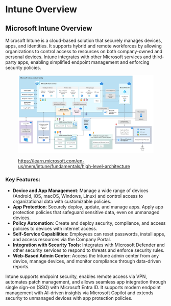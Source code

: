 # Intune Overview

## **Microsoft Intune Overview**

Microsoft Intune is a cloud-based solution that securely manages devices, apps, and identities. It supports hybrid and remote workforces by allowing organizations to control access to resources on both company-owned and personal devices. Intune integrates with other Microsoft services and third-party apps, enabling simplified endpoint management and enforcing security policies.

<figure><img src="../.gitbook/assets/image (14).png" alt=""><figcaption><p><a href="https://learn.microsoft.com/en-us/mem/intune/fundamentals/high-level-architecture">https://learn.microsoft.com/en-us/mem/intune/fundamentals/high-level-architecture</a></p></figcaption></figure>

### **Key Features:**

* **Device and App Management**: Manage a wide range of devices (Android, iOS, macOS, Windows, Linux) and control access to organizational data with customizable policies.
* **App Protection**: Securely deploy, update, and manage apps. Apply app protection policies that safeguard sensitive data, even on unmanaged devices.
* **Policy Automation**: Create and deploy security, compliance, and access policies to devices with internet access.
* **Self-Service Capabilities**: Employees can reset passwords, install apps, and access resources via the Company Portal.
* **Integration with Security Tools**: Integrates with Microsoft Defender and other security services to respond to threats and enforce security rules.
* **Web-Based Admin Center**: Access the Intune admin center from any device, manage devices, and monitor compliance through data-driven reports.

Intune supports endpoint security, enables remote access via VPN, automates patch management, and allows seamless app integration through single sign-on (SSO) with Microsoft Entra ID. It supports modern endpoint management with AI-driven insights via Microsoft Copilot and extends security to unmanaged devices with app protection policies.
